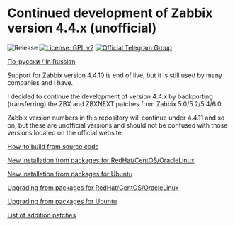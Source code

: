 # Continued development of Zabbix version 4.4.x (unofficial)

![Release](https://github.com/CHERTS/zabbix_44x_next/workflows/Release/badge.svg)
[![License: GPL v2](https://img.shields.io/badge/License-GPLv2-blue.svg)](https://www.gnu.org/licenses/gpl-2.0)
[![Official Telegram Group](https://img.shields.io/badge/Chat%20on-Telegram-brightgreen.svg)](https://t.me/zabbixnext)

[По-русски / In Russian](README.ru.md)

Support for Zabbix version 4.4.10 is end of live, but it is still used by many companies and i have.<br>

I decided to continue the development of version 4.4.x by backporting (transferring) the ZBX and ZBXNEXT patches from Zabbix 5.0/5.2/5.4/6.0<br>

Zabbix version numbers in this repository will continue under 4.4.11 and so on, but these are unofficial versions and should not be confused with those versions located on the official website.<br>

[How-to build from source code](BUILD.md)

[New installation from packages for RedHat/CentOS/OracleLinux](RHELINSTALL.md)

[New installation from packages for Ubuntu](UBUNTUINSTALL.md)

[Upgrading from packages for RedHat/CentOS/OracleLinux](RHELUPDATE.md)

[Upgrading from packages for Ubuntu](UBUNTUUPDATE.md)

[List of addition patches](PATCHLIST.md)
